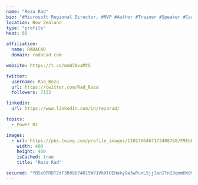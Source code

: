 ```yaml
---
name: "Reza Rad"
bio: "#Microsoft Regional Director, #MVP #Author #Trainer #Speaker #Coach #Consultant #PowerBI "
location: New Zealand
type: "profile"
heat: 65

affiliation:
  name: RADACAD
  domain: radacad.com

website: https://t.co/mnW39vaMYS

twitter:
  username: Rad_Reza
  url: https://twitter.com/Rad_Reza
  followers: 7133

linkedin:
  url: https://www.linkedin.com/in/rezarad/

topics:
  - Power BI

images:
  - url: https://pbs.twimg.com/profile_images/1102766467173408768/F9EbQENa_400x400.png
    width: 400
    height: 400
    isCached: true
    title: "Reza Rad"

secured: "YB5eOPRDT2tF3R08b74O15W71VkXlOEHaky9a3wPunL5jj3anITnI3qnmHh092A/S7+qwVHpiVwI9y/mEidyhxfXHWdYh5dnD76wUyzzcWANudADk9mp89Z+Mq8DTLlV25PhiIEJJaMPV0smGjVgNNvzPaXdIuP8VlAxxAAFevUIE6Ttcr7YOT6X/Omt/q9FBqx5xQU/Nl2cLDOo5GFviHbLuReJUQCToevtngIa0y1rdyIxLtlT3QVKEc/jFkNZ+NScRU3ZvM1jI3gzW7+CPVeck0ZTD2c7/9NkZBwwyy54AGoxzmglKnYAVSR7lXohbAgeB7vuyC/vHnv2YPiKbHKdERHMYcDkcTXW7e0jTMPK0VraKmmyXe2EC/k0IFdt3Ec9ikoHuHZUIQJQPz/wECFFkOvIetcqxCxLUx7yX3Y=;/C1tRP8MqMa3rjnQBC+Y7A=="
---
```


